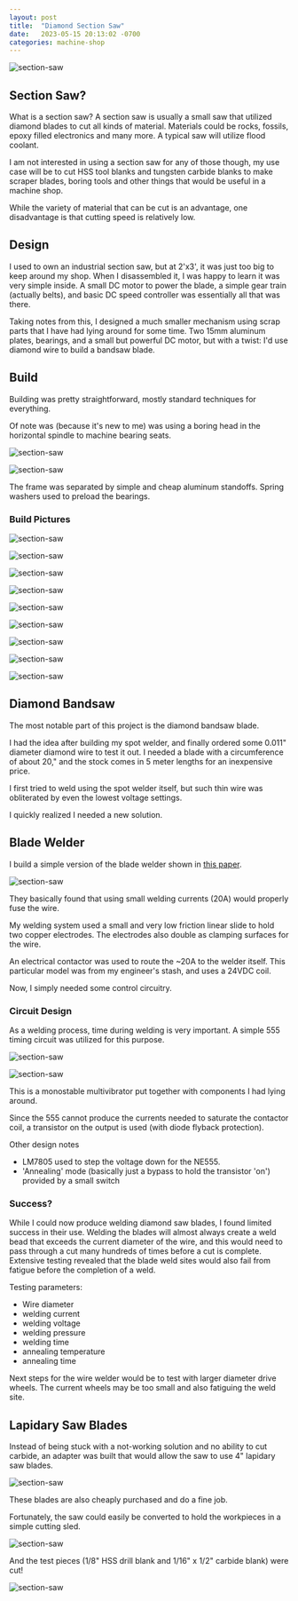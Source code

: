 ```yaml
---
layout: post
title:  "Diamond Section Saw"
date:   2023-05-15 20:13:02 -0700
categories: machine-shop
---
```



![section-saw](/assets/section-saw/section-saw-18.png)

## Section Saw? 

What is a section saw? A section saw is usually a small saw that utilized diamond blades to cut
all kinds of material. Materials could be rocks, fossils, epoxy filled electronics and many more.
A typical saw will utilize flood coolant. 

I am not interested in using a section saw for any of those though, my use case will be
to cut HSS tool blanks and tungsten carbide blanks to make scraper blades, boring tools
and other things that would be useful in a machine shop. 

While the variety of material that can be cut is an advantage, one disadvantage is
that cutting speed is relatively low. 

## Design

I used to own an industrial section saw, but at 2'x3', it was just too big to keep
around my shop. When I disassembled it, I was happy to learn it was very simple inside. 
A small DC motor to power the blade, a simple gear train (actually belts), and 
basic DC speed controller was essentially all that was there. 

Taking notes from this, I designed a much smaller mechanism using scrap parts that I
have had lying around for some time. Two 15mm aluminum plates, bearings, and a 
small but powerful DC motor, but with a twist: I'd use diamond wire to build a
bandsaw blade. 

## Build

Building was pretty straightforward, mostly standard techniques for everything. 

Of note was (because it's new to me) was using a boring head in the horizontal
spindle to machine bearing seats.

![section-saw](/assets/section-saw/section-saw-1.jpg)

![section-saw](/assets/section-saw/section-saw-2.jpg)

The frame was separated by simple and cheap aluminum standoffs. Spring washers
used to preload the bearings.

### Build Pictures

![section-saw](/assets/section-saw/section-saw-3.jpg)

![section-saw](/assets/section-saw/section-saw-4.jpg)

![section-saw](/assets/section-saw/section-saw-5.jpg)

![section-saw](/assets/section-saw/section-saw-6.jpg)

![section-saw](/assets/section-saw/section-saw-7.jpg)

![section-saw](/assets/section-saw/section-saw-8.jpg)

![section-saw](/assets/section-saw/section-saw-9.jpg)

![section-saw](/assets/section-saw/section-saw-10.jpg)

![section-saw](/assets/section-saw/section-saw-11.jpg)

## Diamond Bandsaw

The most notable part of this project is the diamond bandsaw blade.

I had the idea after building my spot welder, and finally ordered some 
0.011" diameter diamond wire to test it out. I needed a blade with a
circumference of about 20," and the stock comes in 5 meter lengths
for an inexpensive price. 

I first tried to weld using the spot welder itself, but such thin wire was 
obliterated by even the lowest voltage settings. 

I quickly realized I needed a new solution. 

## Blade Welder

I build a simple version of the blade welder shown in [this paper](https://www.researchgate.net/publication/323925136_Test_rig_for_welding_diamond_wires_into_a_loop).

![section-saw](/assets/section-saw/section-saw-13.jpg)

They basically found that using small welding currents (20A) would properly fuse the wire. 

My welding system used a small and very low friction linear slide to hold two copper
electrodes. The electrodes also double as clamping surfaces for the wire. 

An electrical contactor was used to route the ~20A to the welder itself. This
particular model was from my engineer's stash, and uses a 24VDC coil. 

Now, I simply needed some control circuitry. 

### Circuit Design

As a welding process, time during welding is very important. A simple 555 
timing circuit was utilized for this purpose.

![section-saw](/assets/section-saw/section-saw-12.jpg)

![section-saw](/assets/section-saw/section-saw-14.jpg)

This is a monostable multivibrator put together with components I had lying around. 

Since the 555 cannot produce the currents needed to saturate the contactor coil,
a transistor on the output is used (with diode flyback protection).

Other design notes

- LM7805 used to step the voltage down for the NE555.
- 'Annealing' mode (basically just a bypass to hold the transistor 'on') provided by a small switch

### Success?

While I could now produce welding diamond saw blades, I found limited success in
their use. Welding the blades will almost always create a weld bead that exceeds the 
current diameter of the wire, and this would need to pass through a cut many hundreds
of times before a cut is complete. Extensive testing revealed that the blade
weld sites would also fail from fatigue before the completion of a weld. 

Testing parameters:
- Wire diameter
- welding current
- welding voltage
- welding pressure
- welding time
- annealing temperature
- annealing time

Next steps for the wire welder would be to test with larger diameter drive wheels.
The current wheels may be too small and also fatiguing the weld site. 

## Lapidary Saw Blades

Instead of being stuck with a not-working solution and no ability to cut 
carbide, an adapter was built that would allow the saw to use 4" lapidary saw blades. 

![section-saw](/assets/section-saw/section-saw-15.jpg)

These blades are also cheaply purchased and do a fine job. 

Fortunately, the saw could easily be converted to hold the workpieces in
a simple cutting sled. 

![section-saw](/assets/section-saw/section-saw-16.jpg)

And the test pieces (1/8" HSS drill blank and 1/16" x 1/2" carbide blank)
were cut!


![section-saw](/assets/section-saw/section-saw-17.jpg)
